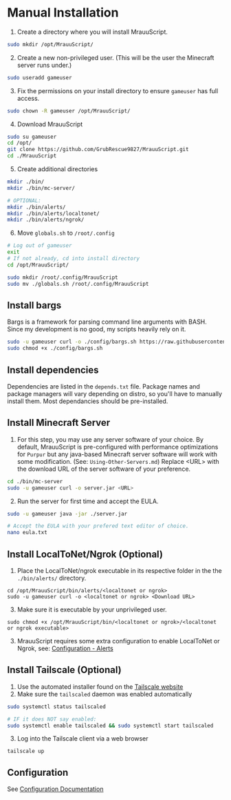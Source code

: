 # Manual Installation 

1. Create a directory where you will install MrauuScript.

```bash
sudo mkdir /opt/MrauuScript/
```

2. Create a new non-privileged user. (This will be the user the Minecraft server runs under.)

```bash
sudo useradd gameuser
```

3. Fix the permissions on your install directory to ensure `gameuser` has full access.

```bash
sudo chown -R gameuser /opt/MrauuScript/
```

4. Download MrauuScript

```bash
sudo su gameuser
cd /opt/
git clone https://github.com/GrubRescue9827/MrauuScript.git
cd ./MrauuScript
```

5. Create additional directories
```bash
mkdir ./bin/
mkdir ./bin/mc-server/

# OPTIONAL:
mkdir ./bin/alerts/
mkdir ./bin/alerts/localtonet/
mkdir ./bin/alerts/ngrok/
```

6. Move `globals.sh` to `/root/.config`

```bash
# Log out of gameuser
exit
# If not already, cd into install directory
cd /opt/MrauuScript/

sudo mkdir /root/.config/MrauuScript
sudo mv ./globals.sh /root/.config/MrauuScript
```

## Install bargs
Bargs is a framework for parsing command line arguments with BASH. Since my development is no good, my scripts heavily rely on it.

```bash
sudo -u gameuser curl -o ./config/bargs.sh https://raw.githubusercontent.com/unfor19/bargs/master/bargs.sh
sudo chmod +x ./config/bargs.sh
```

## Install dependencies
Dependencies are listed in the `depends.txt` file. Package names and package managers will vary depending on distro, so you'll have to manually install them. Most dependancies should be pre-installed.

## Install Minecraft Server
1. For this step, you may use any server software of your choice. By default, MrauuScript is pre-configured with performance optimizations for `Purpur` but any java-based Minecraft server software will work with some modification. (See: `Using-Other-Servers.md`) Replace \<URL\> with the download URL of the server software of your preference.

```bash
cd ./bin/mc-server
sudo -u gameuser curl -o server.jar <URL>
```

2. Run the server for first time and accept the EULA.

```bash
sudo -u gameuser java -jar ./server.jar

# Accept the EULA with your prefered text editor of choice.
nano eula.txt
```

## Install LocalToNet/Ngrok (Optional)

1. Place the LocalToNet/ngrok executable in its respective folder in the the `./bin/alerts/` directory.

```
cd /opt/MrauuScript/bin/alerts/<localtonet or ngrok>
sudo -u gameuser curl -o <localtonet or ngrok> <Download URL>
```

3. Make sure it is executable by your unprivileged user.

```
sudo chmod +x /opt/MrauuScript/bin/<localtonet or ngrok>/<localtonet or ngrok executable>
```

3. MrauuScript requires some extra configuration to enable LocalToNet or Ngrok, see: [Configuration - Alerts](./config-alerts.md)

## Install Tailscale (Optional)

1. Use the automated installer found on the [Tailscale website](https://tailscale.com/download)
2. Make sure the `tailscaled` daemon was enabled automatically

```bash
sudo systemctl status tailscaled

# IF it does NOT say enabled:
sudo systemctl enable tailscaled && sudo systemctl start tailscaled
```

3. Log into the Tailscale client via a web browser

```
tailscale up
```

## Configuration
See [Configuration Documentation](./config.md)
